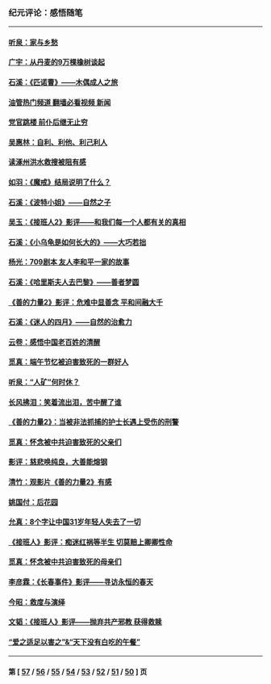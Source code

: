 ### 纪元评论：感悟随笔
---
#### [听泉：家与乡愁](../../pages/nsc1035/n14068482.md?09130330) 
#### [广宇：从丹麦的9万棵橡树谈起](../../pages/nsc1035/n14061428.md?09130330) 
#### [石溪：《匹诺曹》——木偶成人之旅](../../pages/nsc1035/n14061424.md?09130330) 
#### [油管热门频道 翻墙必看视频 新闻](ok?09130330)
#### [党官跳楼 前仆后继无止穷](../../pages/nsc1035/n14058175.md?09130330) 
#### [吴惠林：自利、利他、利己利人](../../pages/nsc1035/n14052459.md?09130330) 
#### [读涿州洪水救搜被阻有感](../../pages/nsc1035/n14049641.md?09130330) 
#### [如羽：《魔戒》结局说明了什么？](../../pages/nsc1035/n14048860.md?09130330) 
#### [石溪：《波特小姐》——自然之子](../../pages/nsc1035/n14048291.md?09130330) 
#### [吴玉：《接班人2》影评——和我们每一个人都有关的真相](../../pages/nsc1035/n14041114.md?09130330) 
#### [石溪：《小乌龟是如何长大的》——大巧若拙](../../pages/nsc1035/n14037479.md?09130330) 
#### [杨光：709剧本 友人李和平一家的故事](../../pages/nsc1035/n14032047.md?09130330) 
#### [石溪：《哈里斯夫人去巴黎》——善者梦圆](../../pages/nsc1035/n14031778.md?09130330) 
#### [《善的力量2》影评：危难中显善念 平和间融大千](../../pages/nsc1035/n14028390.md?09130330) 
#### [石溪：《迷人的四月》——自然的治愈力](../../pages/nsc1035/n14027049.md?09130330) 
#### [云卷：感悟中国老百姓的清醒](../../pages/nsc1035/n14025152.md?09130330) 
#### [觅真：端午节忆被迫害致死的一群好人](../../pages/nsc1035/n14020985.md?09130330) 
#### [听泉：“人矿”何时休？](../../pages/nsc1035/n14016609.md?09130330) 
#### [长风拂泪：笑着流出泪，苦中醒了谁](../../pages/nsc1035/n14016469.md?09130330) 
#### [《善的力量2》：当被非法抓捕的护士长遇上受伤的刑警](../../pages/nsc1035/n14015561.md?09130330) 
#### [觅真：怀念被中共迫害致死的父亲们](../../pages/nsc1035/n14014258.md?09130330) 
#### [影评：慈悲唤纯良，大善能熔钢](../../pages/nsc1035/n14010867.md?09130330) 
#### [清竹：观影片《善的力量2》有感](../../pages/nsc1035/n14010015.md?09130330) 
#### [姚国付：后花园](../../pages/nsc1035/n14005301.md?09130330) 
#### [允真：8个字让中国31岁年轻人失去了一切](../../pages/nsc1035/n13999093.md?09130330) 
#### [《接班人》影评：痴迷红祸等半生 切莫赔上卿卿性命](../../pages/nsc1035/n13998676.md?09130330) 
#### [觅真：怀念被中共迫害致死的母亲们](../../pages/nsc1035/n13997271.md?09130330) 
#### [李彦霖：《长春事件》影评——寻访永恒的春天](../../pages/nsc1035/n13995112.md?09130330) 
#### [今昭：救度与演绎](../../pages/nsc1035/n13992670.md?09130330) 
#### [文韬：《接班人》影评——抛弃共产邪教 获得救赎](../../pages/nsc1035/n13990160.md?09130330) 
#### [“爱之适足以害之”&“天下没有白吃的午餐”](../../pages/nsc1035/n13988391.md?09130330) 

---
#### 第 [ [57](./57.md?09130330) / [56](./56.md?09130330) / [55](./55.md?09130330) / [54](./54.md?09130330) / [53](./53.md?09130330) / [52](./52.md?09130330) / [51](./51.md?09130330) / [50](./50.md?09130330) ] 页
